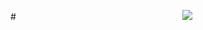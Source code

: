 #                   ![](https://cdn.discordapp.com/attachments/486915002037436428/842023916658753576/LuisPic.gif)
